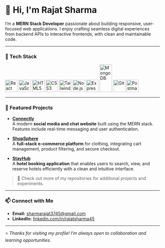# 👋 Hi, I'm Rajat Sharma

I’m a **MERN Stack Developer** passionate about building responsive, user-focused web applications. I enjoy crafting seamless digital experiences from backend APIs to interactive frontends, with clean and maintainable code.

---

### 🧰 Tech Stack

<p align="left">
  <!-- Frontend -->
  <img src="https://cdn.jsdelivr.net/gh/devicons/devicon/icons/react/react-original.svg" width="40" height="40" alt="React" />
  <img src="https://cdn.jsdelivr.net/gh/devicons/devicon/icons/javascript/javascript-original.svg" width="40" height="40" alt="JavaScript" />
  <img src="https://cdn.jsdelivr.net/gh/devicons/devicon/icons/html5/html5-original.svg" width="40" height="40" alt="HTML5" />
  <img src="https://cdn.jsdelivr.net/gh/devicons/devicon/icons/css3/css3-original.svg" width="40" height="40" alt="CSS3" />
  <img src="https://www.vectorlogo.zone/logos/tailwindcss/tailwindcss-icon.svg" width="40" height="40" alt="TailwindCSS" />

  <!-- Backend -->
  <img src="https://cdn.jsdelivr.net/gh/devicons/devicon/icons/nodejs/nodejs-original.svg" width="40" height="40" alt="Node.js" />
  <img src="https://camo.githubusercontent.com/da4bf4458c1e55fec76fb929c057edcac9b600c6b24d06975593c2fa0a59d601/68747470733a2f2f7777772e7065616e75747371756172652e636f6d2f77702d636f6e74656e742f75706c6f6164732f323032342f30342f457870726573732e706e67" width="40" height="40" alt="Express" />

  <!-- Database -->
  <img src="https://cdn.jsdelivr.net/gh/devicons/devicon/icons/mongodb/mongodb-original.svg" width="40" height="90" alt="MongoDB" />

  <!-- Tools -->
  <img src="https://cdn.jsdelivr.net/gh/devicons/devicon/icons/git/git-original.svg" width="40" height="40" alt="Git" />
  <img src="https://cdn.jsdelivr.net/gh/devicons/devicon/icons/postman/postman-original.svg" width="40" height="40" alt="Postman" />
</p>


---

### 🚀 Featured Projects

- **[Connectly](https://github.com/rajat-sharma-3745/Connectly)**  
  A modern **social media and chat website** built using the MERN stack. Features include real-time messaging and user authentication.

- **[ShopSphere](https://github.com/rajat-sharma-3745/ShopSphere)**  
  A **full-stack e-commerce platform** for clothing, integrating cart management, product filtering, and secure checkout.

- **[StayHub](https://github.com/rajat-sharma-3745/StayHub)**  
  A **hotel booking application** that enables users to search, view, and reserve hotels efficiently with a clean and intuitive interface.

> 🧩 Check out more of my repositories for additional projects and experiments.

---

### 📫 Connect with Me
- **Email:** sharmarajat3745@gmail.com  
- **LinkedIn:** [linkedin.com/in/rajatsharma45](https://linkedin.com/in/rajatsharma45) 

---

⭐ *Thanks for visiting my profile! I’m always open to collaboration and learning opportunities.*

